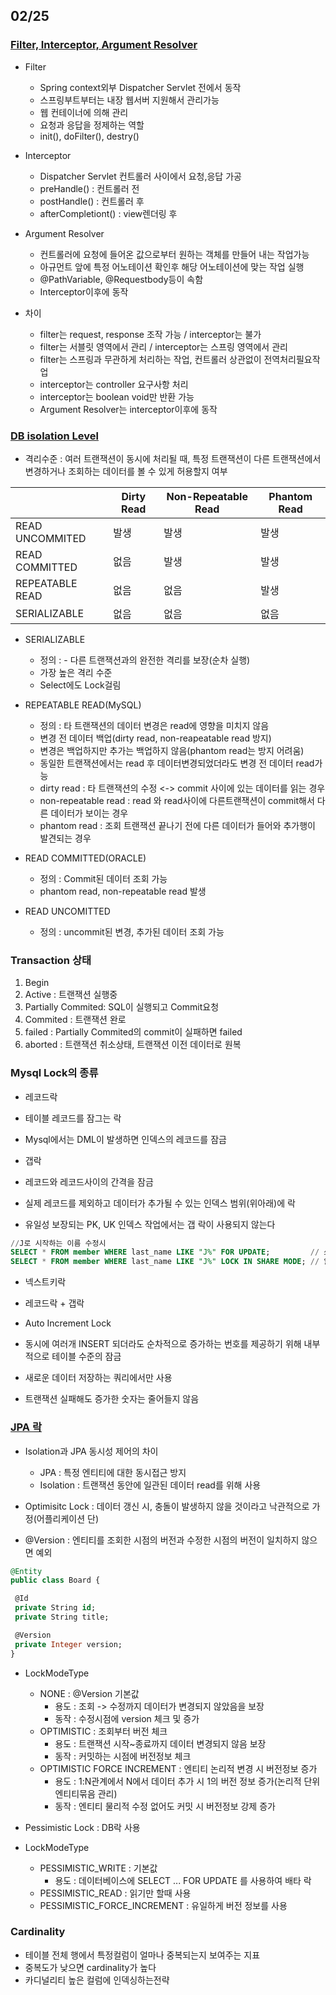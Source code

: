 ## 02/25

### [Filter, Interceptor, Argument Resolver](https://velog.io/@dlduq29/Filter-Interceptor-Argument-Resolver)
 - Filter
   - Spring context외부 Dispatcher Servlet 전에서 동작
   - 스프링부트부터는 내장 웹서버 지원해서 관리가능
   - 웹 컨테이너에 의해 관리
   - 요청과 응답을 정제하는 역할
   - init(), doFilter(), destry()

 - Interceptor
   - Dispatcher Servlet 컨트롤러 사이에서 요청,응답 가공
   - preHandle() : 컨트롤러 전
   - postHandle() : 컨트롤러 후
   - afterCompletiont() : view렌더링 후

 - Argument Resolver
   - 컨트롤러에 요청에 들어온 값으로부터 원하는 객체를 만들어 내는 작업가능
   - 아규먼트 앞에 특정 어노테이션 확인후 해당 어노테이션에 맞는 작업 실행
   - @PathVariable, @Requestbody등이 속함
   - Interceptor이후에 동작

 - 차이
   - filter는 request, response 조작 가능 / interceptor는 불가
   - filter는 서블릿 영역에서 관리 / interceptor는 스프링 영역에서 관리
   - filter는 스프링과 무관하게 처리하는 작업, 컨트롤러 상관없이 전역처리필요작업
   - interceptor는 controller 요구사항 처리
   - interceptor는 boolean void만 반환 가능
   - Argument Resolver는 interceptor이후에 동작

### [DB isolation Level](https://mangkyu.tistory.com/299)
- 격리수준 : 여러 트랜잭션이 동시에 처리될 때, 특정 트랜잭션이 다른 트랜잭션에서 변경하거나 조회하는 데이터를 볼 수 있게 허용할지 여부

|   |Dirty Read|Non-Repeatable Read|Phantom Read|
|------|--------|--------|--------|
|READ UNCOMMITED|발생|발생|발생|
|READ COMMITTED|없음|발생|발생|
|REPEATABLE READ|없음|없음|발생|
|SERIALIZABLE|없음|없음|없음|

- SERIALIZABLE 
   - 정의 : - 다른 트랜잭션과의 완전한 격리를 보장(순차 실행)
   - 가장 높은 격리 수준
   - Select에도 Lock걸림

- REPEATABLE READ(MySQL)
   - 정의 : 타 트랜잭션의 데이터 변경은 read에 영향을 미치지 않음
   - 변경 전 데이터 백업(dirty read, non-reapeatable read 방지)
   - 변경은 백업하지만 추가는 백업하지 않음(phantom read는 방지 어려움)
   - 동일한 트랜잭션에서는 read 후 데이터변경되었더라도 변경 전 데이터 read가능
   - dirty read : 타 트랜잭션의 수정 <-> commit 사이에 있는 데이터를 읽는 경우
   - non-repeatable read : read 와 read사이에 다른트랜잭션이 commit해서 다른 데이터가 보이는 경우
   - phantom read : 조회 트랜잭션 끝나기 전에 다른 데이터가 들어와 추가행이 발견되는 경우

- READ COMMITTED(ORACLE)
   - 정의 : Commit된 데이터 조회 가능
   - phantom read, non-repeatable read 발생

- READ UNCOMITTED
   - 정의 : uncommit된 변경, 추가된 데이터 조회 가능

### Transaction 상태
1. Begin
2. Active : 트랜잭션 실행중
3. Partially Commited: SQL이 실행되고 Commit요청
4. Commited : 트랜잭션 완로
5. failed : Partially Commited의 commit이 실패하면 failed
6. aborted : 트랜잭션 취소상태, 트랜잭션 이전 데이터로 원복

### Mysql Lock의 종류
- 레코드락
 - 테이블 레코드를 잠그는 락
 - Mysql에서는 DML이 발생하면 인덱스의 레코드를 잠금

- 갭락
 - 레코드와 레코드사이의 간격을 잠금
 - 실제 레코드를 제외하고 데이터가 추가될 수 있는 인덱스 범위(위아래)에 락
 - 유일성 보장되는 PK, UK 인덱스 작업에서는 갭 락이 사용되지 않는다
```sql
//J로 시작하는 이름 수정시
SELECT * FROM member WHERE last_name LIKE "J%" FOR UPDATE;         // 쓰기 잠금(베타락)
SELECT * FROM member WHERE last_name LIKE "J%" LOCK IN SHARE MODE; // 읽기 잠금(공유락)
```
- 넥스트키락
 - 레코드락 + 갭락

- Auto Increment Lock
 - 동시에 여러개 INSERT 되더라도 순차적으로 증가하는 번호를 제공하기 위해 내부적으로 테이블 수준의 잠금
 - 새로운 데이터 저장하는 쿼리에서만 사용
 - 트랜잭션 실패해도 증가한 숫자는 줄어들지 않음

### [JPA 락](https://hudi.blog/jpa-concurrency-control-optimistic-lock-and-pessimistic-lock/)
- Isolation과 JPA 동시성 제어의 차이
   - JPA : 특정 엔티티에 대한 동시접근 방지
   - Isolation : 트랜잭션 동안에 일관된 데이터 read를 위해 사용

- Optimisitc Lock : 데이터 갱신 시, 충돌이 발생하지 않을 것이라고 낙관적으로 가정(어플리케이션 단)
 - @Version : 엔티티를 조회한 시점의 버전과 수정한 시점의 버전이 일치하지 않으면 예외
 ```sql
@Entity
public class Board {

  @Id
  private String id;
  private String title;

  @Version
  private Integer version;
}
 ```
 - LockModeType
   - NONE : @Version 기본값
      - 용도 : 조회 -> 수정까지 데이터가 변경되지 않았음을 보장
      - 동작 : 수정시점에 version 체크 및 증가
   - OPTIMISTIC : 조회부터 버전 체크
      - 용도 : 트랜잭션 시작~종료까지 데이터 변경되지 않음 보장
      - 동작 : 커밋하는 시점에 버전정보 체크
   - OPTIMISTIC FORCE INCREMENT : 엔티티 논리적 변경 시 버전정보 증가
      - 용도 : 1:N관계에서 N에서 데이터 추가 시 1의 버전 정보 증가(논리적 단위 엔티티묶음 관리)
      - 동작 : 엔티티 물리적 수정 없어도 커밋 시 버전정보 강제 증가

- Pessimistic Lock : DB락 사용
 - LockModeType
   - PESSIMISTIC_WRITE : 기본값
      - 용도 : 데이터베이스에 SELECT ... FOR UPDATE 를 사용하여 배타 락
   - PESSIMISTIC_READ : 읽기만 할때 사용
   - PESSIMISTIC_FORCE_INCREMENT : 유일하게 버전 정보를 사용

### Cardinality
 - 테이블 전체 행에서 특정컬럼이 얼마나 중복되는지 보여주는 지표
 - 중복도가 낮으면 cardinality가 높다
 - 카디널리티 높은 컬럼에 인덱싱하는전략